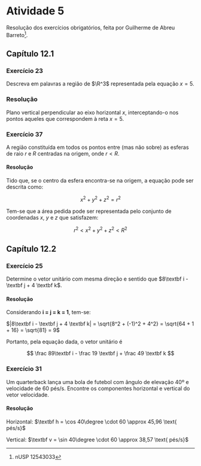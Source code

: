 # Atividade 5

Resolução dos exercícios obrigatórios, feita por Guilherme de Abreu Barreto[^1].

## Capítulo 12.1

### Exercício 23

Descreva em palavras a região de $\R^3$ representada pela equação $x = 5$.

### Resolução

Plano vertical perpendicular ao eixo horizontal $x$, interceptando-o nos pontos aqueles que correspondem à reta $x = 5$.

### Exercício 37

A região constituída em todos os pontos entre (mas não sobre) as esferas de raio $r$ e $R$ centradas na origem, onde $r < R$.

#### Resolução

Tido que, se o centro da esfera encontra-se na origem, a equação pode ser descrita como:

$$
x^2 + y^2 + z^2 = r^2
$$

Tem-se que a área pedida pode ser representada pelo conjunto de coordenadas $x$, $y$ e $z$ que satisfazem:

$$
r^2 < x^2 + y^2 + z^2 < R^2
$$

## Capítulo 12.2

### Exercício 25

Determine o vetor unitário com mesma direção e sentido que $8\textbf i - \textbf j + 4 \textbf k$.

#### Resolução

Considerando $\textbf{i = j = k = 1}$, tem-se:

$|8\textbf i - \textbf j + 4 \textbf k| = \sqrt{8^2 + (-1)^2 + 4^2} = \sqrt{64 + 1 + 16} = \sqrt{81} = 9$

Portanto, pela equação dada, o vetor unitário é

$$
\frac 89\textbf i - \frac 19 \textbf j + \frac 49 \textbf k
$$

### Exercício 31

Um quarterback lança uma bola de futebol com ângulo de elevação 40º e velocidade de 60 pés/s. Encontre os componentes horizontal e vertical do vetor velocidade.

#### Resolução

Horizontal: $\textbf h = \cos 40\degree \cdot 60 \approx 45,96 \text{ pés/s}$

Vertical: $\textbf v = \sin 40\degree \cdot 60 \approx 38,57 \text{ pés/s}$

[^1]: nUSP 12543033